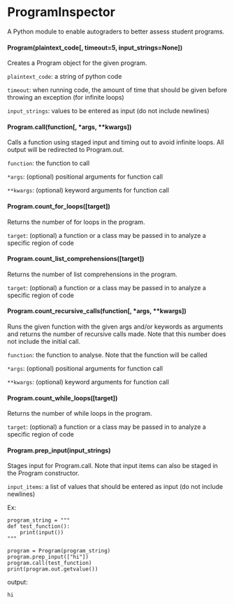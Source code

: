 # ProgramInspector

A Python module to enable autograders to better assess student programs.

#### Program(plaintext_code[, timeout=5, input_strings=None])

Creates a Program object for the given program. 

`plaintext_code`: a string of python code

`timeout`: when running code, the amount of time that should be given before throwing an exception (for infinite loops)

`input_strings`: values to be entered as input (do not include newlines)

#### Program.call(function[, \*args, \*\*kwargs])

Calls a function using staged input and timing out to avoid infinite loops. All output will be redirected to Program.out.

`function`: the function to call

`*args`: (optional) positional arguments for function call

`**kwargs`: (optional) keyword arguments for function call

#### Program.count_for_loops([target])

Returns the number of for loops in the program. 

`target`: (optional) a function or a class may be passed in to analyze a specific region of code

#### Program.count_list_comprehensions([target])

Returns the number of list comprehensions in the program. 

`target`: (optional) a function or a class may be passed in to analyze a specific region of code

#### Program.count_recursive_calls(function[, \*args, \*\*kwargs])

Runs the given function with the given args and/or keywords as arguments and returns the number of recursive calls made. Note that this number does not include the initial call. 

`function`: the function to analyse. Note that the function will be called

`*args`: (optional) positional arguments for function call

`**kwargs`: (optional) keyword arguments for function call

#### Program.count_while_loops([target])

Returns the number of while loops in the program. 

`target`: (optional) a function or a class may be passed in to analyze a specific region of code

#### Program.prep_input(input_strings)

Stages input for Program.call. Note that input items can also be staged in the Program constructor.

`input_items`: a list of values that should be entered as input (do not include newlines)

Ex:

```
program_string = """
def test_function():
    print(input())
"""

program = Program(program_string)
program.prep_input(["hi"])
program.call(test_function)
print(program.out.getvalue())
```

output:
```
hi
```

